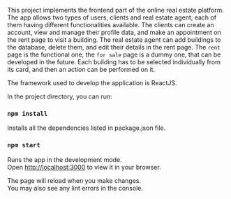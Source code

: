 This project implements the frontend part of the online 
real estate platform. The app allows two types of users,
clients and real estate agent, each of them having different
functionalities available. The clients can create an account,
view and manage their profile data, and make an appointment
on the rent page to visit a building. The real estate agent
can add buildings to the database, delete them, and edit their
details in the rent page.
The `rent` page is the functional one, the `for sale` page is
a dummy one, that can be developed in the future. Each building
has to be selected individually from its card, and then an
action can be performed on it.

The framework used to develop the application is ReactJS.

In the project directory, you can run:

### `npm install`
Installs all the dependencies listed in package.json file.

### `npm start`

Runs the app in the development mode.\
Open [http://localhost:3000](http://localhost:3000) to view it in your browser.

The page will reload when you make changes.\
You may also see any lint errors in the console.